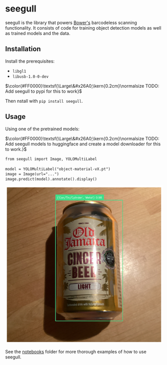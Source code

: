 # seegull

seegull is the library that powers [Bower's](https://getbower.com/) barcodeless scanning functionality.
It consists of code for training object detection models as well as trained models and the data.

## Installation

Install the prerequisites:
- `libgl1`
- `libusb-1.0-0-dev`

$\color{#FF0000}\textsf{\Large\&#x26A0;\kern{0.2cm}\normalsize TODO: Add seegull to pypi for this to work}$ 

Then nstall with `pip install seegull`.

## Usage

Using one of the pretrained models:

$\color{#FF0000}\textsf{\Large\&#x26A0;\kern{0.2cm}\normalsize TODO: Add seegull models to huggingface and create a model downloader for this to work.}$ 

```
from seegull import Image, YOLOMultiLabel

model = YOLOMultiLabel("object-material-vX.pt")
image = Image(url="...")
image.predict(model).annotate().display()
```

![example annotation of a metal can](docs/example_annotation.png)

See the [notebooks](notebooks) folder for more thorough examples of how to use seegull.

